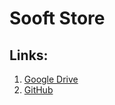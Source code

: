# Sooft Store

## Links:
1. [Google Drive](https://drive.google.com/drive/folders/1YC54QzdCywgYEDCxPEh-EK6KBUT_10r2)
2. [GitHub](https://github.com/Exe-Figueroa/sooft-store)